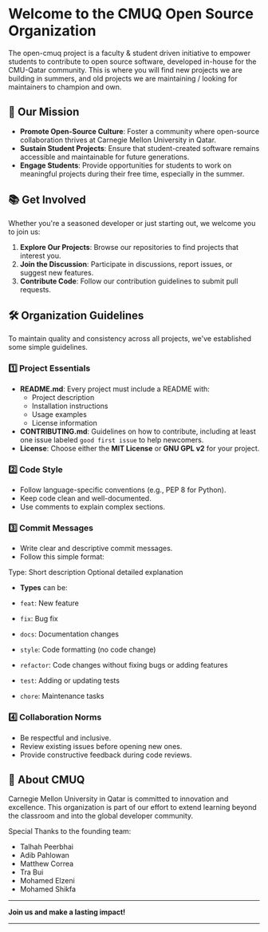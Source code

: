 # Welcome to the CMUQ Open Source Organization
The open-cmuq project is a faculty &amp; student driven initiative to empower students to contribute to open source software, developed in-house for the CMU-Qatar community. This is where you will find new projects we are building in summers, and old projects we are maintaining / looking for maintainers to champion and own.

## 🎯 Our Mission

- **Promote Open-Source Culture**: Foster a community where open-source collaboration thrives at Carnegie Mellon University in Qatar.
- **Sustain Student Projects**: Ensure that student-created software remains accessible and maintainable for future generations.
- **Engage Students**: Provide opportunities for students to work on meaningful projects during their free time, especially in the summer.

## 📚 Get Involved

Whether you're a seasoned developer or just starting out, we welcome you to join us:

1. **Explore Our Projects**: Browse our repositories to find projects that interest you.
2. **Join the Discussion**: Participate in discussions, report issues, or suggest new features.
3. **Contribute Code**: Follow our contribution guidelines to submit pull requests.

## 🛠 Organization Guidelines

To maintain quality and consistency across all projects, we've established some simple guidelines.

### 1️⃣ Project Essentials

- **README.md**: Every project must include a README with:
  - Project description
  - Installation instructions
  - Usage examples
  - License information
- **CONTRIBUTING.md**: Guidelines on how to contribute, including at least one issue labeled `good first issue` to help newcomers.
- **License**: Choose either the **MIT License** or **GNU GPL v2** for your project.

### 2️⃣ Code Style

- Follow language-specific conventions (e.g., PEP 8 for Python).
- Keep code clean and well-documented.
- Use comments to explain complex sections.

### 3️⃣ Commit Messages

- Write clear and descriptive commit messages.
- Follow this simple format:

Type: Short description
Optional detailed explanation

- **Types** can be:

- `feat`: New feature
- `fix`: Bug fix
- `docs`: Documentation changes
- `style`: Code formatting (no code change)
- `refactor`: Code changes without fixing bugs or adding features
- `test`: Adding or updating tests
- `chore`: Maintenance tasks

### 4️⃣ Collaboration Norms

- Be respectful and inclusive.
- Review existing issues before opening new ones.
- Provide constructive feedback during code reviews.

## 🏫 About CMUQ

Carnegie Mellon University in Qatar is committed to innovation and excellence. This organization is part of our effort to extend learning beyond the classroom and into the global developer community.

Special Thanks to the founding team:
- Talhah Peerbhai
- Adib Pahlowan
- Matthew Correa
- Tra Bui
- Mohamed Elzeni
- Mohamed Shikfa


---

**Join us and make a lasting impact!**

---
